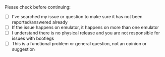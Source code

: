 Please check before continuing:
- [ ] I've searched my issue or question to make sure it has not been reported/answered already
- [ ] If the issue happens on emulator, it happens on more than one emulator
- [ ] I understand there is no physical release and you are not responsible for issues with bootlegs
- [ ] This is a functional problem or general question, not an opinion or suggestion
